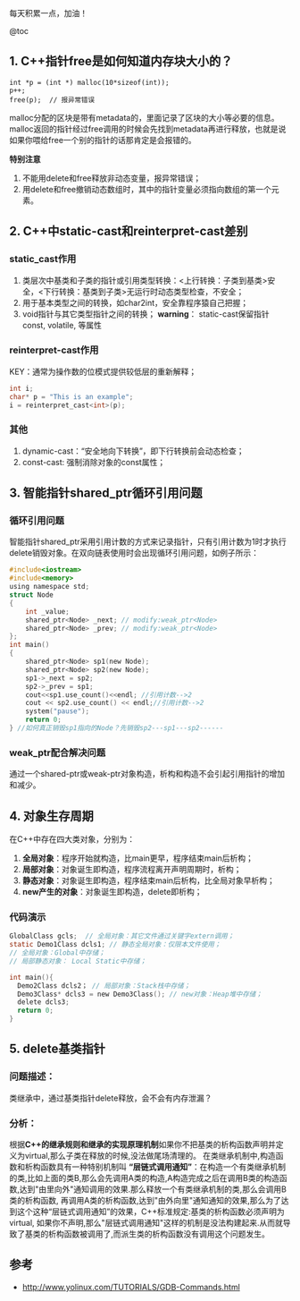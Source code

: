 每天积累一点，加油！

@toc

## 1. C++指针free是如何知道内存块大小的？
```cplusplus
int *p = (int *) malloc(10*sizeof(int));
p++;
free(p);  // 报异常错误
```
malloc分配的区块是带有metadata的，里面记录了区块的大小等必要的信息。malloc返回的指针经过free调用的时候会先找到metadata再进行释放，也就是说如果你喂给free一个别的指针的话那肯定是会报错的。

**特别注意**
1. 不能用delete和free释放非动态变量，报异常错误；
2. 用delete和free撤销动态数组时，其中的指针变量必须指向数组的第一个元素。

## 2. C++中static-cast和reinterpret-cast差别
### static_cast作用
1. 类层次中基类和子类的指针或引用类型转换：<上行转换：子类到基类>安全，<下行转换：基类到子类>无运行时动态类型检查，不安全；
2. 用于基本类型之间的转换，如char2int，安全靠程序猿自己把握；
3. void指针与其它类型指针之间的转换；
**warning**： static-cast保留指针const, volatile, 等属性
### reinterpret-cast作用
KEY：通常为操作数的位模式提供较低层的重新解释；
```c
int i;
char* p = "This is an example";
i = reinterpret_cast<int>(p);
```
### 其他
1. dynamic-cast：“安全地向下转换”，即下行转换前会动态检查；
2. const-cast: 强制消除对象的const属性；

## 3. 智能指针shared_ptr循环引用问题
### 循环引用问题
智能指针shared_ptr采用引用计数的方式来记录指针，只有引用计数为1时才执行delete销毁对象。在双向链表使用时会出现循环引用问题，如例子所示：
```c
#include<iostream>
#include<memory>
using namespace std;
struct Node
{
    int _value;
    shared_ptr<Node> _next; // modify:weak_ptr<Node>
    shared_ptr<Node> _prev; // modify:weak_ptr<Node>
};
int main()
{
    shared_ptr<Node> sp1(new Node);
    shared_ptr<Node> sp2(new Node);
    sp1->_next = sp2;
    sp2->_prev = sp1;
    cout<<sp1.use_count()<<endl; //引用计数-->2
    cout << sp2.use_count() << endl;//引用计数-->2
    system("pause");
    return 0;
} //如何真正销毁sp1指向的Node？先销毁sp2---sp1---sp2------
```
### weak_ptr配合解决问题
通过一个shared-ptr或weak-ptr对象构造，析构和构造不会引起引用指针的增加和减少。

## 4. 对象生存周期
在C++中存在四大类对象，分别为：
1. **全局对象**：程序开始就构造，比main更早，程序结束main后析构；
2. **局部对象**：对象诞生即构造，程序流程离开声明周期时，析构；
3. **静态对象**：对象诞生即构造，程序结束main后析构，比全局对象早析构；
4. **new产生的对象**：对象诞生即构造，delete即析构；

### 代码演示
```c
GlobalClass gcls;  // 全局对象：其它文件通过关键字extern调用；
static Demo1Class dcls1; // 静态全局对象：仅限本文件使用；
// 全局对象：Global中存储；
// 局部静态对象： Local Static中存储；

int main(){
  Demo2Class dcls2； // 局部对象：Stack栈中存储；
  Demo3Class* dcls3 = new Demo3Class(); // new对象：Heap堆中存储；
  delete dcls3;
  return 0;
}
```

## 5. delete基类指针
### 问题描述：
类继承中，通过基类指针delete释放，会不会有内存泄漏？

### 分析：
根据**C++的继承规则和继承的实现原理机制**如果你不把基类的析构函数声明并定义为virtual,那么子类在释放的时候,没法做尾场清理的。
在类继承机制中,构造函数和析构函数具有一种特别机制叫 **“层链式调用通知”**：在构造一个有类继承机制的类,比如上面的类B,那么会先调用A类的构造,A构造完成之后在调用B类的构造函数,达到"由里向外"通知调用的效果.那么释放一个有类继承机制的类,那么会调用B类的析构函数, 再调用A类的析构函数,达到"由外向里"通知通知的效果,那么为了达到这个这种“层链式调用通知”的效果，C++标准规定:基类的析构函数必须声明为virtual, 如果你不声明,那么"层链式调用通知"这样的机制是没法构建起来.从而就导致了基类的析构函数被调用了,而派生类的析构函数没有调用这个问题发生。




## 参考
* <http://www.yolinux.com/TUTORIALS/GDB-Commands.html>